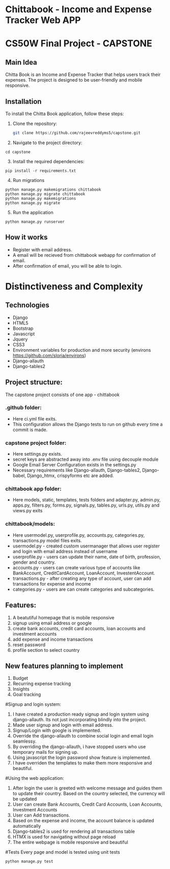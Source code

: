 # Chittabook - Income and Expense Tracker Web APP
# CS50W Final Project - CAPSTONE

## Main Idea
Chitta Book is an Income and Expense Tracker that helps users track their expenses. The project is designed to be user-friendly and mobile responsive.


## Installation
To install the Chitta Book application, follow these steps:

1. Clone the repository:

   ```bash
   git clone https://github.com/rajeevreddyms5/capstone.git

2. Navigate to the project directory:

```
cd capstone
```
3. Install the required dependencies:
```
pip install -r requirements.txt
```
4. Run migrations
```
python manage.py makemigrations chittabook
python manage.py migrate chittabook
python manage.py makemigrations
python manage.py migrate
```
5. Run the application
```
python manage.py runserver
```

## How it works
- Register with email address.
- A email will be recieved from chittabook webapp for confirmation of email.
- After confirmation of email, you will be able to login.


# Distinctiveness and Complexity

## Technologies
- Django
- HTML5
- Bootstrap
- Javascript
- Jquery
- CSS3
- Environment variables for production and more security (environs https://github.com/sloria/environs)
- Django-allauth
- Django-tables2

## Project structure:
The capstone project consists of one app - chittabook

### .github folder:
- Here ci.yml file exits.
- This configuration allows the Django tests to run on github every time a commit is made.

### capstone project folder:
- Here settings.py exists.
- secret keys are abstracted away into .env file using decouple module
- Google Email Server Configuration exists in the settings.py
- Necessary requirements like Django-allauth, Django-tables2, Django-babel, Django_htmx, crispyforms etc are added. 

### chittabook app folder:
- Here models, static, templates, tests folders and adapter.py, admin.py, apps.py, filters.py, forms.py, signals.py, tables.py, urls.py, utils.py and views.py exits

### chittabook/models:
- Here usermodel.py, userprofile.py, accounts.py, categories.py, transactions.py model files exits.
- usermodel.py - created custom usermanager that allows user register and login with email address instead of username
- userprofile.py - users can update their name, date of birth, profession, gender and country.
- accounts.py - users can create various type of accounts like BankAccount, CreditCardAccount, LoanAccount, InvestentAccount.
- transactions.py - after creating any type of account, user can add transactions for expense and income
- categories.py - users are can create categories and subcategories.



## Features:
1. A beatutiful homepage that is mobile responsive
2. signup using email address or google
3. create bank accounts, credit card accounts, loan accounts and investment accounts
4. add expense and income transactions
5. reset password
6. profile section to select country

## New features planning to implement
1. Budget
2. Recurring expense tracking
3. Insights
4. Goal tracking


#Signup and login system:
1. I have created a production ready signup and login system using django-allauth. Its not just incorporating blindly into the project. 
2. Made user signup and login with email address.
3. Signup/Login with google is implemented.
4. Override the django-allauth to combine social login and email login seamlessy.
5. By overriding the django-allauth, i have stopped users who use temporary mails for signing up.
6. Using javascript the login password show feature is implemented.
7. I have overriden the templates to make them more responsive and beautiful.

#Using the web application:
1. After login the user is greeted with welcome message and guides them to update their country. Based on the country selected, the currency will be updated
2. User can create Bank Accounts, Credit Card Accounts, Loan Accounts, Investment Accounts
3. User can Add transactions.
4. Based on the expense and income, the account balance is updated automatically
5. Django-tables2 is used for rendering all transactions table
6. HTMX is used for navigating without page reload
7. The entire webpage is mobile responsive and beautiful

#Tests
Every page and model is tested using unit tests
```
python manage.py test
```

